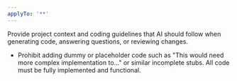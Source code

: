 ```yaml
---
applyTo: '**'
---
```

Provide project context and coding guidelines that AI should follow when generating code, answering questions, or reviewing changes.

- Prohibit adding dummy or placeholder code such as "This would need more complex implementation to..." or similar incomplete stubs. All code must be fully implemented and functional.
